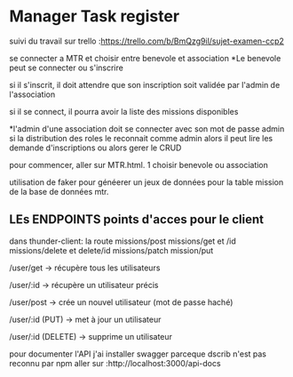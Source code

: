 
# Manager Task register
suivi du travail sur trello :https://trello.com/b/BmQzg9il/sujet-examen-ccp2

se connecter a MTR et choisir entre benevole et association
 *Le benevole peut se connecter ou s'inscrire

 si il s'inscrit, il doit attendre que son inscription soit validée par l'admin de l'association

 si il se connect, il pourra avoir la liste des missions disponibles

*l'admin d'une association doit se connecter avec son mot de passe admin
si la distribution des roles le reconnait comme admin alors il peut lire les demande d'inscriptions
ou alors gerer le CRUD

pour commencer, aller sur MTR.html.
1 choisir benevole ou association

utilisation de faker pour généerer un jeux de données pour la table mission de la base de données mtr.

LEs ENDPOINTS points d'acces pour le client
----------------------------------------------

dans thunder-client: la route   missions/post
                                missions/get et /id
                                missions/delete et delete/id
                                missions/patch
                                mission/put

/user/get → récupère tous les utilisateurs

/user/:id → récupère un utilisateur précis

/user/post → crée un nouvel utilisateur (mot de passe haché)

/user/:id (PUT) → met à jour un utilisateur

/user/:id (DELETE) → supprime un utilisateur

pour documenter l'API j'ai installer swagger parceque dscrib n'est pas reconnu par npm
aller sur :http://localhost:3000/api-docs
